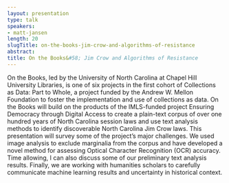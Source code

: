 ```yaml
---
layout: presentation
type: talk
speakers:
- matt-jansen
length: 20
slugTitle: on-the-books-jim-crow-and-algorithms-of-resistance
abstract:
title: On the Books&#58; Jim Crow and Algorithms of Resistance
---
```

On the Books, led by the University of North Carolina at Chapel Hill University Libraries, is one of six projects in the first cohort of Collections as Data: Part to Whole, a project funded by the Andrew W. Mellon Foundation to foster the implementation and use of collections as data. On the Books will build on the products of the IMLS-funded project Ensuring Democracy through Digital Access to create a plain-text corpus of over one hundred years of North Carolina session laws and use text analysis methods to identify discoverable North Carolina Jim Crow laws. This presentation will survey some of the project’s major challenges. We used image analysis to exclude marginalia from the corpus and have developed a novel method for assessing Optical Character Recognition (OCR) accuracy.  Time allowing, I can also discuss some of our preliminary text analysis results.  Finally, we are working with humanities scholars to carefully communicate machine learning results and uncertainty in historical context.